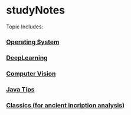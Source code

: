 # studyNotes
Topic Includes:
### [Operating System](/CS/OS(from:%20Operation%20Systems:%20Three%20Easy%20Pices).md)
### [DeepLearning](/CS/ML_notes)
### [Computer Vision](/CS/CV/ComputerVision.md)
### [Java Tips](/CS/JavaTips.md)
### [Classics (for ancient incription analysis)](Classics)  
